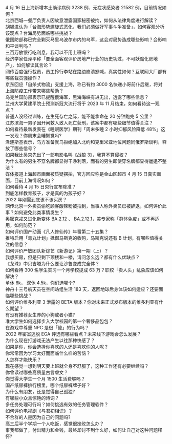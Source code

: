 4 月 16 日上海新增本土确诊病例 3238 例、无症状感染者 21582 例，目前情况如何？  
北京西城一餐厅负责人因故意泄露国家秘密被拘，如何从法律角度进行解读？  
胡锡进认为「台海形势螺旋式恶化，我们必须做好军事斗争准备」，如何客观分析该观点？台海局势面临哪些挑战？  
俄国防部称已完全剿灭马里乌波尔市内的乌军，这会对局势造成哪些影响？会影响和平谈判吗？  
三百万放银行吃利息，我可以不用上班吗？  
经济学家任泽平称「要全面客观评价房地产行业的历史功过，不可妖魔化房地产」，如何解读其言论？  
网传百度强行裁员，员工拎行李站在路边崩溃怒喊，真实性如何？互联网大厂都有哪些裁员骚操作？  
京东回应「自杀式物流」支援上海，称已有约 3000 名快递小哥前仆后继，将对上海防疫工作带来哪些帮助？  
乌克兰国防部表示已提醒俄海军，黑海海峡有进无出，透露了哪些信息？  
兰州大学黄建平院士预测新冠大流行将于 2023 年 11 月结束，如何看待这一观点？  
普通人没经过训练，在生死存亡之际，能不能拿命在 20 分钟跑完 5 公里？  
江苏滨海一男子因开闸救人致人死亡获刑，该案中都有哪些细节值得关注？  
如何看待最新发表在《睡眠医学》期刊「周末多睡 2 小时抑郁风险降低 48%」这一发现？你周末会睡懒觉吗?  
泽连斯基表示，乌方准备就乌拒绝加入北约和克里米亚地位问题同俄罗斯谈判，释放了哪些信号？  
如果我比吴京先出了一部电影名叫《战狼 3》，我算不算侵权？  
为什么有的男生不穿名牌都显得干净利落，而有的男生即使穿名牌都显得邋遢不整洁？  
媒体报道上海超市画面被质疑摆拍，官方回应称是金山区超市 4 月 15 日真实画面，目前上海情况如何？  
如何看待 4 月 15 日央行宣布降准？  
到底怎样教育孩子，才是真的为孩子好？  
2022 年刚需到底该不该买房？  
网传北京一外卖员偷吃顾客酸辣粉被拍到，当事人称外卖员已被辞退，如何评价此事？如何避免此类事情发生？  
奥密克戎又进化新变体 BA.2.12 、 BA.2.12.1，美专家称「群体免疫」或不再适用，如何防范？  
如何评价国产动画《凡人修仙传》年番第二十五集？  
推特启用「毒丸计划」抵御马斯克的收购，马斯克说还有 B 计划，有哪些值得关注的信息？  
如何评价严敏团队新综艺《新游记》第一期（上）？  
我想买房，但是只剩下顶楼和一楼，请问怎么选？都有什么优缺点？  
《龙珠》中贝吉塔为什么要让沙鲁变成完全体？  
如何看待 300 名学生实习一个月学校提成 63 万？职校「卖人头」乱象应该如何解决？  
单休 6k， 双休 4.5k，你们选哪个?  
神舟十三号航天员在空间站组生活 183 天，返回地球后身体该如何适应？还要面临哪些挑战？  
如何评价维多利亚 3 泄露的 BETA 版本？你对未来正式发布版本的维多利亚有什么期望？  
有没有推荐女生养的小狗或者小猫?  
准大学生如何选择步入大学校园的第一个奢侈品包包？  
在游戏中尊重 NPC 是很「傻」的行为吗？  
2022 年密室逃脱 EGA 评选有哪些看点？未来线下游戏会怎么发展？  
为什么现在打游戏无法产生以往那种快感了？  
如果是你，你会选择你喜欢的人还是喜欢你的人呢？  
你常常因为学习太好而面临什么样的苦恼？  
人怎样才能快乐？  
现在感觉一想到明天要上班就全身不舒服了，这种工作还有必要继续吗？  
你曾读过哪些高质量古言虐文？  
你觉得大学生一个月 1500 生活费够吗？  
国产纸尿裤排行榜里，哪个纸尿裤牌子好？  
为什么有朋友，还是觉得自己孤独?  
有哪些小众且惊艳的诗词？  
多任务处理可行吗？如何挑选有效的任务管理软件？  
如何评价电视剧《与君初相识》？  
不合群的人是因为自己的问题吗?  
高三后半个学期一个人吃饭，感觉很挫败怎么办？  
事我都做了，付出精力和金钱，最终却讨不到什么好，如何让自己对这种问题释怀?  
